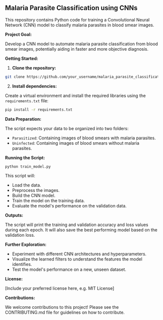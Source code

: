 ##  Malaria Parasite Classification using CNNs

This repository contains Python code for training a Convolutional Neural Network (CNN) model to classify malaria parasites in blood smear images.

**Project Goal:**

Develop a CNN model to automate malaria parasite classification from blood smear images, potentially aiding in faster and more objective diagnosis.

**Getting Started:**

1. **Clone the repository:**

```bash
git clone https://github.com/your_username/malaria_parasite_classification.git
```

2. **Install dependencies:**

Create a virtual environment and install the required libraries using the `requirements.txt` file:

```bash
pip install -r requirements.txt
```

**Data Preparation:**

The script expects your data to be organized into two folders:

- `Parasitized`: Containing images of blood smears with malaria parasites.
- `Uninfected`: Containing images of blood smears without malaria parasites.

**Running the Script:**

```bash
python train_model.py
```

This script will:

- Load the data.
- Preprocess the images.
- Build the CNN model.
- Train the model on the training data.
- Evaluate the model's performance on the validation data.

**Outputs:**

The script will print the training and validation accuracy and loss values during each epoch. It will also save the best performing model based on the validation loss.

**Further Exploration:**

- Experiment with different CNN architectures and hyperparameters.
- Visualize the learned filters to understand the features the model identifies.
- Test the model's performance on a new, unseen dataset.

**License:**

[Include your preferred license here, e.g. MIT License]

**Contributions:**

We welcome contributions to this project! Please see the CONTRIBUTING.md file for guidelines on how to contribute.
